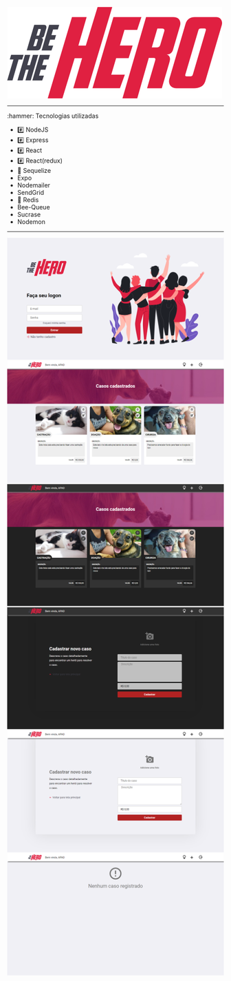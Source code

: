  
<img src="https://github.com/IgorCruzz/HERO/blob/master/frontend/src/assets/logo.svg" alt="logo" style="margin-left = 50%" />

<hr />
:hammer: Tecnologias utilizadas

 - :hash: NodeJS
 - :hash:  Express
 - :hash: React
 - :hash: React(redux) 
 - :game_die: Sequelize
 - Expo
 - Nodemailer
 - SendGrid
 - :game_die: Redis
 - Bee-Queue
 - Sucrase
 - Nodemon

 
 <hr />
 
<img src="https://github.com/IgorCruzz/HERO/blob/master/screenshots/LOGIN.png" alt="login" />
<img src="https://github.com/IgorCruzz/HERO/blob/master/screenshots/DASHBOARD-B.png" alt="DashboardB" />
<img src="https://github.com/IgorCruzz/HERO/blob/master/screenshots/DASHBOARD-P.png" alt="DashboardP" />
<img src="https://github.com/IgorCruzz/HERO/blob/master/screenshots/CAD-P.png" alt="cadp" />
<img src="https://github.com/IgorCruzz/HERO/blob/master/screenshots/CAD-B.png" alt="cadb" />
<img src="https://github.com/IgorCruzz/HERO/blob/master/screenshots/DASHBOARD.png" alt="dash" />


